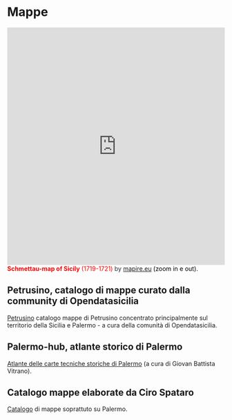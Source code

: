 # Mappe

<iframe width="100%" height="550" src="https://mapire.eu/en/map/sicily/embed/?layers=osm%2C74&bbox=1478051.5536786849%2C4592460.945943761%2C1503829.9414678607%2C4600104.648772278" frameborder="0" allowfullscreen></iframe>
</br><span class="footer_small" style="color: #ff0000;"><strong>Schmettau-map of Sicily</strong> (1719-1721) <span style="color: #333333;">by</span> <a href="https://mapire.eu" target="_blank" rel="noopener">mapire.eu</a>&nbsp;<span style="color: #000000;">(zoom in e out).</span></span>

## Petrusino, catalogo di mappe curato dalla community di Opendatasicilia
[Petrusino](http://petrusino.opendatasicilia.it/) catalogo mappe di Petrusino concentrato principalmente sul territorio della Sicilia e Palermo - a cura della comunità di Opendatasicilia.

## Palermo-hub, atlante storico di Palermo
[Atlante delle carte tecniche storiche di Palermo](http://siciliahub.github.io/palermohub/index_atlante.html) (a cura di Giovan Battista Vitrano).


## Catalogo mappe elaborate da Ciro Spataro
[Catalogo](https://cirospat.github.io/maps) di mappe soprattuto su Palermo.




